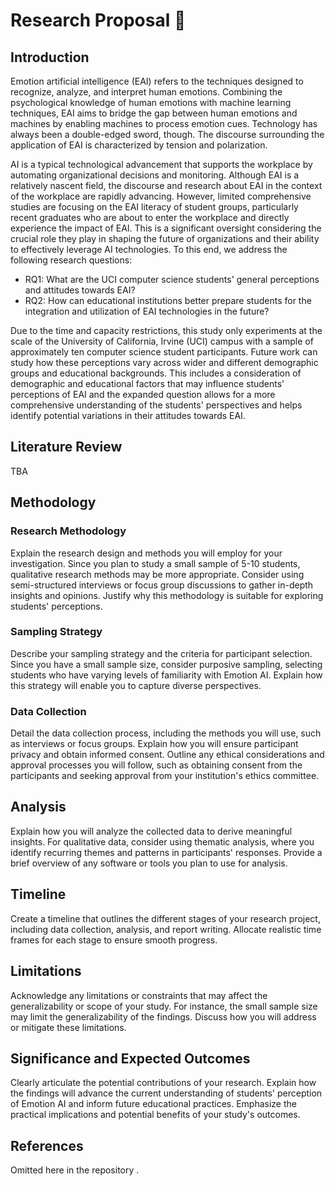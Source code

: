 # Research Proposal 📃

## Introduction
Emotion artificial intelligence (EAI) refers to the techniques designed to recognize, analyze, and interpret human emotions. Combining the psychological knowledge of human emotions with machine learning techniques, EAI aims to bridge the gap between human emotions and machines by enabling machines to process emotion cues. Technology has always been a double-edged sword, though. The discourse surrounding the application of EAI is characterized by tension and polarization.

AI is a typical technological advancement that supports the workplace by automating organizational decisions and monitoring. Although EAI is a relatively nascent field, the discourse and research about EAI in the context of the workplace are rapidly advancing. However, limited comprehensive studies are focusing on the EAI literacy of student groups, particularly recent graduates who are about to enter the workplace and directly experience the impact of EAI. This is a significant oversight considering the crucial role they play in shaping the future of organizations and their ability to effectively leverage AI technologies. To this end, we address the following research questions:

* RQ1: What are the UCI computer science students' general perceptions and attitudes towards EAI?
* RQ2: How can educational institutions better prepare students for the integration and utilization of EAI technologies in the future?

Due to the time and capacity restrictions, this study only experiments at the scale of the University of California, Irvine (UCI) campus with a sample of approximately ten computer science student participants. Future work can study how these perceptions vary across wider and different demographic groups and educational backgrounds. This includes a consideration of demographic and educational factors that may influence students' perceptions of EAI and the expanded question allows for a more comprehensive understanding of the students' perspectives and helps identify potential variations in their attitudes towards EAI. 


## Literature Review
TBA 


## Methodology

### Research Methodology
Explain the research design and methods you will employ for your investigation. Since you plan to study a small sample of 5-10 students, qualitative research methods may be more appropriate. Consider using semi-structured interviews or focus group discussions to gather in-depth insights and opinions. Justify why this methodology is suitable for exploring students' perceptions.

### Sampling Strategy
Describe your sampling strategy and the criteria for participant selection. Since you have a small sample size, consider purposive sampling, selecting students who have varying levels of familiarity with Emotion AI. Explain how this strategy will enable you to capture diverse perspectives.

### Data Collection
Detail the data collection process, including the methods you will use, such as interviews or focus groups. Explain how you will ensure participant privacy and obtain informed consent. Outline any ethical considerations and approval processes you will follow, such as obtaining consent from the participants and seeking approval from your institution's ethics committee.



## Analysis
Explain how you will analyze the collected data to derive meaningful insights. For qualitative data, consider using thematic analysis, where you identify recurring themes and patterns in participants' responses. Provide a brief overview of any software or tools you plan to use for analysis.



## Timeline
Create a timeline that outlines the different stages of your research project, including data collection, analysis, and report writing. Allocate realistic time frames for each stage to ensure smooth progress.



## Limitations
Acknowledge any limitations or constraints that may affect the generalizability or scope of your study. For instance, the small sample size may limit the generalizability of the findings. Discuss how you will address or mitigate these limitations.

## Significance and Expected Outcomes
Clearly articulate the potential contributions of your research. Explain how the findings will advance the current understanding of students' perception of Emotion AI and inform future educational practices. Emphasize the practical implications and potential benefits of your study's outcomes.

## References
Omitted here in the repository .

